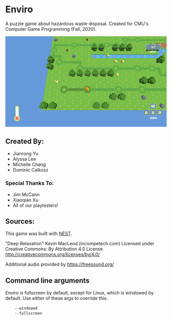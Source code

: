 # Enviro

A puzzle game about hazardous waste disposal. Created for CMU's Computer Game Programming (Fall, 2020).

![Screen Shot](screenshot.png)


## Created By:
* Jianrong Yu
* Alyssa Lee
* Michelle Chang
* Dominic Calkosz


### Special Thanks To:
* Jim McCann
* Xiaoqiao Xu
* All of our playtesters!


## Sources:
This game was built with [NEST](NEST.md).

"Deep Relaxation" Kevin MacLeod (incompetech.com)
Licensed under Creative Commons: By Attribution 4.0 License
http://creativecommons.org/licenses/by/4.0/

Additional audio provided by https://freesound.org/


## Command line arguments
Enviro is fullscreen by default, except for Linux, which is windowed by default. Use either of these args to override this:
```
    --windowed
    --fullscreen
```
